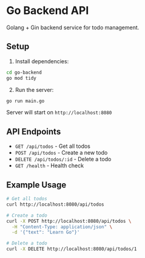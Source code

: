 # Go Backend API

Golang + Gin backend service for todo management.

## Setup

1. Install dependencies:
```bash
cd go-backend
go mod tidy
```

2. Run the server:
```bash
go run main.go
```

Server will start on `http://localhost:8080`

## API Endpoints

- `GET /api/todos` - Get all todos
- `POST /api/todos` - Create a new todo
- `DELETE /api/todos/:id` - Delete a todo
- `GET /health` - Health check

## Example Usage

```bash
# Get all todos
curl http://localhost:8080/api/todos

# Create a todo
curl -X POST http://localhost:8080/api/todos \
  -H "Content-Type: application/json" \
  -d '{"text": "Learn Go"}'

# Delete a todo
curl -X DELETE http://localhost:8080/api/todos/1
```